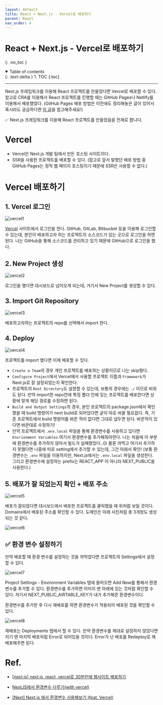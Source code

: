 ```yaml
---
layout: default
title: React + Next.js - Vercel로 배포하기
parent: React
nav_order: 4
---
```


# React + Next.js - Vercel로 배포하기

{: .no_toc }

<details open markdown="block">
  <summary>
    Table of contents
  </summary>
  {: .text-delta }
1. TOC
{:toc}
</details>

---

Next.js 프레임워크를 이용해 React 프로젝트를 만들었다면 Vercel로 배포할 수 있다. 참고로 CRA를 이용해서 React 프로젝트를 진행할 때는 GitHub Pages나 Netlify를 이용해서 배포했었다. (GitHub Pages 배포 방법은 이전에도 정리해놓은 글이 있어서 혹시라도 궁금하다면 [이 글](https://2dowon.netlify.app/etc/publishing-on-github-pages/)을 참고해주세요!)

✅ Next.js 프레임워크를 이용해 React 프로젝트를 만들었음을 전제로 합니다.

# Vercel

- Vercel은 Next.js 개발 팀에서 만든 호스팅 사이트이다.
- SSR을 사용한 프로젝트를 배포할 수 있다.
  (참고로 앞서 말했던 배포 방법 중 GitHub Pages는 정적 웹 페이지 호스팅이기 때문에 SSR은 사용할 수 없다.)

# Vercel 배포하기

## 1. Vercel 로그인

![vercel1](/assets/images/react/vercel1.png)

[Vercel](https://vercel.com/) 사이트에서 로그인을 한다. GitHub, GitLab, Bitbucket 등을 이용해 로그인할 수 있는데, 본인이 배포하고자 하는 프로젝트의 소스코드가 있는 곳으로 로그인을 하면 된다. 나는 GitHub을 통해 소스코드를 관리하고 있기 때문에 GitHub으로 로그인을 했다.

## 2. New Project 생성

![vercel2](/assets/images/react/vercel2.png)

로그인을 했다면 대시보드로 넘어오게 되는데, 거기서 New Project를 생성할 수 있다.

## 3. Import Git Repository

![vercel3](/assets/images/react/vercel3.png)

배포하고자하는 프로젝트의 repo를 선택해서 import 한다.

## 4. Deploy

![vercel4](/assets/images/react/vercel4.png)

프로젝트를 import 했다면 이제 배포할 수 있다.

- `Create a Team`의 경우 개인 프로젝트를 배포하는 상황이므로 나는 skip했다.
- `Configure Project`에서 Vercel에서 사용할 프로젝트 이름과 `Framework`가 Next.js로 잘 설정되었는지 확인한다.
- 프로젝트의 `Root Directory`도 설정할 수 있는데, 보통의 경우에는 `./` 이므로 비워도 된다. 만약 import한 repo안에 특정 폴더 안에 있는 프로젝트를 배포한다면 상황에 맞게 해당 경로를 수정하면 된다.
- `Build and Output Settings`의 경우, 본인 프로젝트의 package.json에서 확인했을 때 build 명령어가 next build로 되어있다면 굳이 따로 바꿀 필요없다. 즉, 기존 프로젝트에서 build 명령어를 바꾼 적이 없다면 그대로 냅두면 된다. 바꾼적이 있다면 바꾼대로 수정하기!
- 만약 프로젝트에서 `.env.local` 파일을 통해 환경변수를 사용하고 있다면 `Envrionment Variables` 여기서 환경변수를 추가해줘야한다. 나는 처음에 이 부분에 환경변수를 추가하지 않아서 빌드가 실패했었다..😥 물론 까먹고 여기서 추가하지 못했다면 나중에 따로 setting에서 추가할 수 있는데, 그건 아래서 확인!
  (보통 환경변수는 `.env` 파일을 이용하지만, Next.js에서는 `.env.local` 파일을 생성한다. 그리고 환경변수에 설정하는 prefix는 REACT_APP 이 아니라 NEXT_PUBLIC을 사용한다.)

## 5. 배포가 잘 되었는지 확인 + 배포 주소

![vercel5](/assets/images/react/vercel5.png)

배포가 잘되었다면 대시보드에서 배포한 프로젝트를 클릭했을 때 위처럼 보일 것이다. Domains에서 배포된 주소를 확인할 수 있다. 도메인은 아래 사진처럼 총 3개정도 생성되는 것 같다.

![vercel6](/assets/images/react/vercel6.png)

## ✅ 환경 변수 설정하기

만약 배포할 때 환경 변수를 설정하는 것을 까먹었다면 프로젝트의 Settings에서 설정할 수 있다.

![vercel7](/assets/images/react/vercel7.png)

Project Settings - Environment Variables 탭에 들어오면 Add New를 통해서 환경변수를 추가할 수 있다. 환경변수를 추가하면 이미지 맨 아래에 있는 것처럼 확인할 수 있다. 저기서 NEXT_PUBLIC_AIRTABLE_KEY가 내가 추가해준 환경변수이다.

환경변수를 추가한 후 다시 재배포를 하면 환경변수가 적용되어 배포된 것을 확인할 수 있다.

![vercel8](/assets/images/react/vercel8.png)

재배포는 Deployments 탭에서 할 수 있다. 만약 환경변수를 제대로 설정하지 않았다면 저기 맨 마지막 배포처럼 Error로 되어있을 것이다. Error가 난 배포를 Redeploy로 재배포해주면 된다.

# Ref.

- [[next.js] next.js, react, vercel로 30분만에 웹사이트 배포하기](https://velog.io/@gwsyl22/next.js-next.js-react-vercel%EB%A1%9C-30%EB%B6%84%EB%A7%8C%EC%97%90-%EC%9B%B9%EC%82%AC%EC%9D%B4%ED%8A%B8-%EB%B0%B0%ED%8F%AC%ED%95%98%EA%B8%B0)

- [NextJS에서 환경변수 다루기(with vercel)](https://velog.io/@gytlr01/NextJS%EC%97%90%EC%84%9C-%ED%99%98%EA%B2%BD%EB%B3%80%EC%88%98-%EB%8B%A4%EB%A3%A8%EA%B8%B0with-vercel)

- [[Next] Next.js 에서 환경변수 사용해보기 (feat. Vercel)](https://tigger.dev/entry/Nextjs-%EC%97%90%EC%84%9C-%ED%99%98%EA%B2%BD%EB%B3%80%EC%88%98-%EC%82%AC%EC%9A%A9%ED%95%B4%EB%B3%B4%EA%B8%B0-feat-Vercel)
